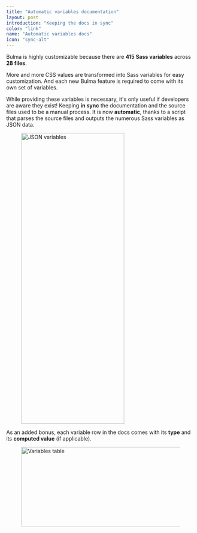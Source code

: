 ```yaml
---
title: "Automatic variables documentation"
layout: post
introduction: "Keeping the docs in sync"
color: "link"
name: "Automatic variables docs"
icon: "sync-alt"
---
```


Bulma is highly customizable because there are **415 Sass variables** across **28 files**.

More and more CSS values are transformed into Sass variables for easy customization. And each new Bulma feature is required to come with its own set of variables.

While providing these variables is necessary, it's only useful if developers are aware they exist! Keeping **in sync** the documentation and the source files used to be a manual process. It is now **automatic**, thanks to a script that parses the source files and outputs the numerous Sass variables as JSON data.

<figure>
  <img src="/images/blog/variables/json.png" alt="JSON variables" width="275" height="775">
</figure>

As an added bonus, each variable row in the docs comes with its **type** and its **computed value** (if applicable).

<figure>
  <img src="/images/blog/variables/variables-table.png" alt="Variables table" width="597" height="212">
</figure>
